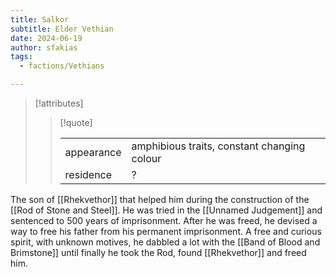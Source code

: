 ```yaml
---
title: Salkor
subtitle: Elder Vethian
date: 2024-06-19
author: sfakias
tags:
  - factions/Vethians

---
```

> [!attributes]
> 
> > [!quote]
> >
> > | | |
> > | --- | --- |
> > | appearance | amphibious traits, constant changing colour |
> > | residence | ? |

The son of [[Rhekvethor]] that helped him during the construction of the [[Rod of Stone and Steel]]. He was tried in the [[Unnamed Judgement]] and sentenced to 500 years of imprisonment. After he was freed, he devised a way to free his father from his permanent imprisonment. A free and curious spirit, with unknown motives, he dabbled a lot with the [[Band of Blood and Brimstone]] until finally he took the Rod, found [[Rhekvethor]] and freed him.